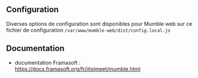 ## Configuration

Diverses options de configuration sont disponibles pour Mumble web sur ce fichier de configuration `/var/www/mumble-web/dist/config.local.js` 

## Documentation

- documentation Framasoft : https://docs.framasoft.org/fr/jitsimeet/mumble.html
